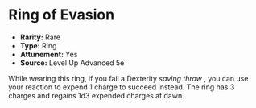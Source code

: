 # Ring of Evasion

- **Rarity:** Rare
- **Type:** Ring
- **Attunement:** Yes
- **Source:** Level Up Advanced 5e

While wearing this ring, if you fail a Dexterity _saving throw_ , you can use your reaction to expend 1 charge to succeed instead. The ring has 3 charges and regains 1d3 expended charges at dawn.
